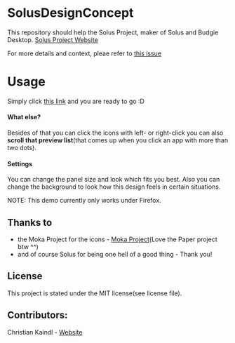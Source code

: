 # SolusDesignConcept
This repository should help the Solus Project, maker of Solus and Budgie Desktop.
[Solus Project Website](https://solus-project.com/)

For more details and context, pleae refer to [this issue](https://github.com/budgie-desktop/budgie-desktop/issues/439)

# Usage
Simply click [this link](http://grisuprojects.github.io/SolusDesignConcept) and you are ready to go :D

#### What else?
Besides of that you can click the icons with left- or right-click you can also **scroll that preview list**(that comes up when you click an app with more than two dots).

#### Settings
You can change the panel size and look which fits you best. Also you can change the background to look how this design feels in certain situations.

NOTE: This demo currently only works under Firefox.

## Thanks to

 - the Moka Project for the icons - [Moka Project](https://github.com/moka-project/moka-icon-theme)(Love the Paper project btw ^^)
 - and of course Solus for being one hell of a good thing - Thank you!


## License

This project is stated under the MIT license(see license file). 

## Contributors:

Christian Kaindl - [Website](http://grisuprojects.github.io/MyWebsite/)
